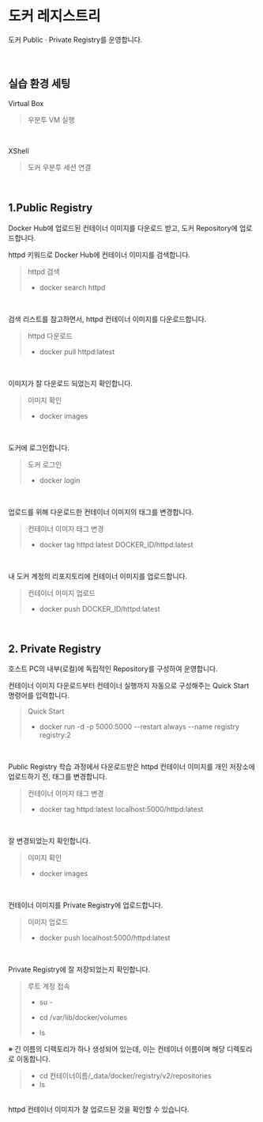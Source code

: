 # 도커 레지스트리
도커 Public · Private Registry를 운영합니다.
<br />
<br />
<br />

## 실습 환경 세팅

 Virtual Box
> 우분투 VM 실행
<br />
 
 XShell   
> 도커 우분투 세션 연결
<br />

## 1.Public Registry
Docker Hub에 업로드된 컨테이너 이미지를 다운로드 받고, 도커 Repository에 업로드합니다.
<br />

httpd 키워드로 Docker Hub에 컨테이너 이미지를 검색합니다.
> httpd 검색
> - docker search httpd
<br />

검색 리스트를 참고하면서, httpd 컨테이너 이미지를 다운로드합니다.
> httpd 다운로드
> - docker pull httpd:latest
<br />

이미지가 잘 다운로드 되었는지 확인합니다.
> 이미지 확인
> - docker images
<br />

도커에 로그인합니다.
> 도커 로그인
> - docker login
<br />

업로드를 위해 다운로드한 컨테이너 이미지의 태그를 변경합니다.
> 컨테이너 이미지 태그 변경
> - docker tag httpd:latest DOCKER_ID/httpd:latest
<br />

내 도커 계정의 리포지토리에 컨테이너 이미지를 업로드합니다.
> 컨테이너 이미지 업로드
> - docker push DOCKER_ID/httpd:latest
<br />

## 2. Private Registry
호스트 PC의 내부(로컬)에 독립적인 Repository를 구성하여 운영합니다.
<br />

컨테이너 이미지 다운로드부터 컨테이너 실행까지 자동으로 구성해주는 Quick Start 명령어를 입력합니다.
> Quick Start
> - docker run -d -p 5000:5000 --restart always --name registry registry:2
<br />

Public Registry 학습 과정에서 다운로드받은 httpd 컨테이너 이미지를 개인 저장소에 업로드하기 전, 태그를 변경합니다.
> 컨테이너 이미지 태그 변경
> - docker tag httpd:latest localhost:5000/httpd:latest
<br />

잘 변경되었는지 확인합니다.
> 이미지 확인
> - docker images
<br />

컨테이너 이미지를 Private Registry에 업로드합니다.
> 이미지 업로드
> - docker push localhost:5000/httpd:latest
<br />

Private Registry에 잘 저장되었는지 확인합니다.
> 루트 계정 접속
> - su -
>    
> - cd /var/lib/docker/volumes
> - ls   

※ 긴 이름의 디렉토리가 하나 생성되어 있는데, 이는 컨테이너 이름이며 해당 디렉토리로 이동합니다.

> - cd 컨테이너이름/_data/docker/registry/v2/repositories
> - ls
<br />
httpd 컨테이너 이미지가 잘 업로드된 것을 확인할 수 있습니다.
